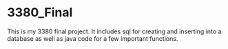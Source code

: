 # 3380_Final
This is my 3380 final project. It includes sql for creating and inserting into a database as well as java code for a few important functions.
